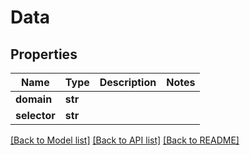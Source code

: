 # Data

## Properties
Name | Type | Description | Notes
------------ | ------------- | ------------- | -------------
**domain** | **str** |  | 
**selector** | **str** |  | 

[[Back to Model list]](../README.md#documentation-for-models) [[Back to API list]](../README.md#documentation-for-api-endpoints) [[Back to README]](../README.md)


